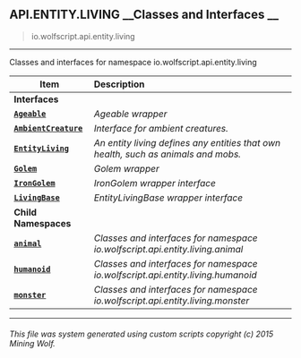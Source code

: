 ## API.ENTITY.LIVING __Classes and Interfaces __

>io.wolfscript.api.entity.living

---

Classes and interfaces for namespace io.wolfscript.api.entity.living

Item | Description   
--- | :--- 
__Interfaces__|
__[`Ageable`](Ageable.md)__ | _Ageable wrapper_ 
__[`AmbientCreature`](AmbientCreature.md)__ | _Interface for ambient creatures._ 
__[`EntityLiving`](EntityLiving.md)__ | _An entity living defines any entities that own health, such as animals and mobs._ 
__[`Golem`](Golem.md)__ | _Golem wrapper_ 
__[`IronGolem`](IronGolem.md)__ | _IronGolem wrapper interface_ 
__[`LivingBase`](LivingBase.md)__ | _EntityLivingBase wrapper interface_ 
__Child Namespaces__|
__[`animal`](animal\0.md)__ | _Classes and interfaces for namespace io.wolfscript.api.entity.living.animal_ 
__[`humanoid`](humanoid\0.md)__ | _Classes and interfaces for namespace io.wolfscript.api.entity.living.humanoid_ 
__[`monster`](monster\0.md)__ | _Classes and interfaces for namespace io.wolfscript.api.entity.living.monster_ 



---



###### This file was system generated using custom scripts copyright (c) 2015 Mining Wolf.
	

